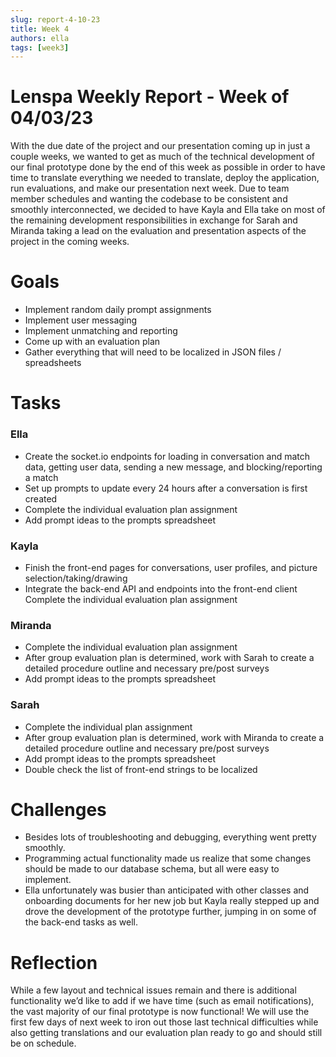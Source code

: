 ```yaml
---
slug: report-4-10-23
title: Week 4
authors: ella
tags: [week3]
---
```


# Lenspa Weekly Report - Week of 04/03/23

With the due date of the project and our presentation coming up in just a couple weeks, we wanted to get as much of the technical development of our final prototype done by the end of this week as possible in order to have time to translate everything we needed to translate, deploy the application, run evaluations, and make our presentation next week. Due to team member schedules and wanting the codebase to be consistent and smoothly interconnected, we decided to have Kayla and Ella take on most of the remaining development responsibilities in exchange for Sarah and Miranda taking a lead on the evaluation and presentation aspects of the project in the coming weeks.

# Goals

- Implement random daily prompt assignments
- Implement user messaging
- Implement unmatching and reporting
- Come up with an evaluation plan
- Gather everything that will need to be localized in JSON files / spreadsheets




# Tasks

### Ella

- Create the socket.io endpoints for loading in conversation and match data, getting user data, sending a new message, and blocking/reporting a match
- Set up prompts to update every 24 hours after a conversation is first created
- Complete the individual evaluation plan assignment
- Add prompt ideas to the prompts spreadsheet




### Kayla

- Finish the front-end pages for conversations, user profiles, and picture selection/taking/drawing
- Integrate the back-end API and endpoints into the front-end client
Complete the individual evaluation plan assignment



### Miranda

- Complete the individual evaluation plan assignment
- After group evaluation plan is determined, work with Sarah to create a detailed procedure outline and necessary pre/post surveys
- Add prompt ideas to the prompts spreadsheet



### Sarah

- Complete the individual plan assignment
- After group evaluation plan is determined, work with Miranda to create a detailed procedure outline and necessary pre/post surveys
- Add prompt ideas to the prompts spreadsheet
- Double check the list of front-end strings to be localized




# Challenges

- Besides lots of troubleshooting and debugging, everything went pretty smoothly.
- Programming actual functionality made us realize that some changes should be made to our database schema, but all were easy to implement.
- Ella unfortunately was busier than anticipated with other classes and onboarding documents for her new job but Kayla really stepped up and drove the development of the prototype further, jumping in on  some of the back-end tasks as well.




# Reflection

While a few layout and technical issues remain and there is additional functionality we’d like to add if we have time (such as email notifications), the vast majority of our final prototype is now functional! We will use the first few days of next week to iron out those last technical difficulties while also getting translations and our evaluation plan ready to go and should still be on schedule.